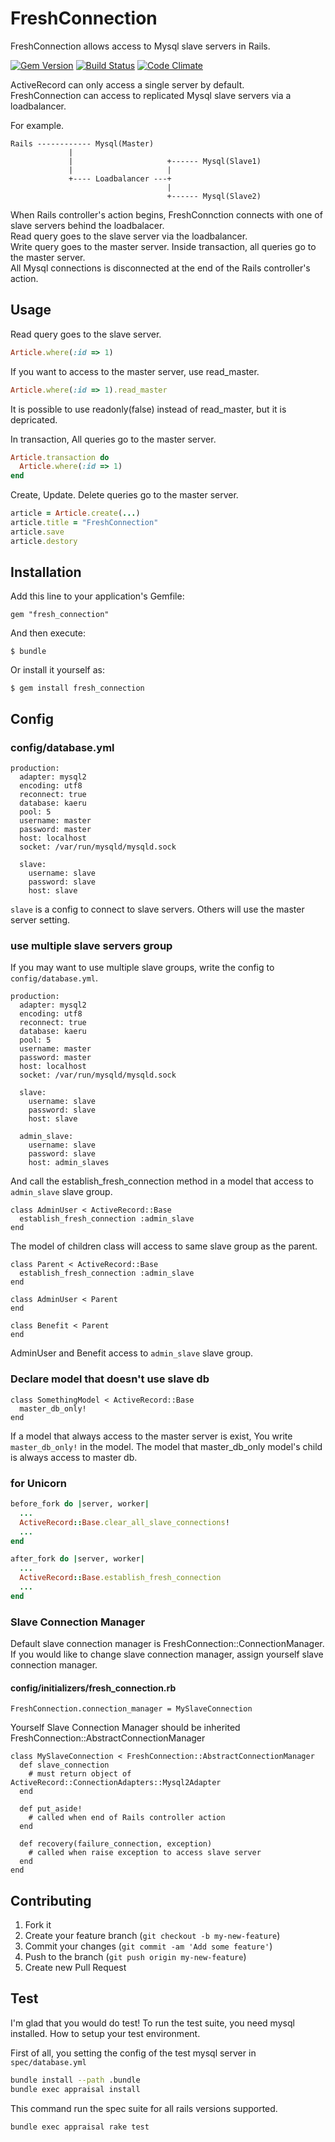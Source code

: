 # FreshConnection

FreshConnection allows access to Mysql slave servers in Rails.

[![Gem Version](https://badge.fury.io/rb/fresh_connection.svg)](http://badge.fury.io/rb/fresh_connection) [![Build Status](https://travis-ci.org/tsukasaoishi/fresh_connection.svg?branch=master)](https://travis-ci.org/tsukasaoishi/fresh_connection) [![Code Climate](https://codeclimate.com/github/tsukasaoishi/fresh_connection/badges/gpa.svg)](https://codeclimate.com/github/tsukasaoishi/fresh_connection)

ActiveRecord can only access a single server by default.  
FreshConnection can access to replicated Mysql slave servers via a loadbalancer.

For example.
```
Rails ------------ Mysql(Master)
             |
             |                     +------ Mysql(Slave1)
             |                     |
             +---- Loadbalancer ---+
                                   |
                                   +------ Mysql(Slave2)
```

When Rails controller's action begins, FreshConnction connects with one of slave servers behind the loadbalacer.  
Read query goes to the slave server via the loadbalancer.  
Write query goes to the master server. Inside transaction, all queries go to the master server.  
All Mysql connections is disconnected at the end of the Rails controller's action.


## Usage

Read query goes to the slave server.

```ruby
Article.where(:id => 1)
```

If you want to access to the master server, use read_master.

```ruby
Article.where(:id => 1).read_master
```
It is possible to use readonly(false) instead of read_master, but it is depricated.

In transaction, All queries go to the master server.

```ruby
Article.transaction do
  Article.where(:id => 1)
end
```

Create, Update. Delete queries go to the master server.

```ruby
article = Article.create(...)
article.title = "FreshConnection"
article.save
article.destory
```


## Installation

Add this line to your application's Gemfile:

    gem "fresh_connection"

And then execute:

    $ bundle

Or install it yourself as:

    $ gem install fresh_connection


## Config
### config/database.yml

    production:
      adapter: mysql2
      encoding: utf8
      reconnect: true
      database: kaeru
      pool: 5
      username: master
      password: master
      host: localhost
      socket: /var/run/mysqld/mysqld.sock

      slave:
        username: slave
        password: slave
        host: slave

```slave``` is a config to connect to slave servers.
Others will use the master server setting.

### use multiple slave servers group
If you may want to use multiple slave groups, write the config to ```config/database.yml```.

    production:
      adapter: mysql2
      encoding: utf8
      reconnect: true
      database: kaeru
      pool: 5
      username: master
      password: master
      host: localhost
      socket: /var/run/mysqld/mysqld.sock

      slave:
        username: slave
        password: slave
        host: slave

      admin_slave:
        username: slave
        password: slave
        host: admin_slaves

And call the establish_fresh_connection method in a model that access to ```admin_slave``` slave group.

    class AdminUser < ActiveRecord::Base
      establish_fresh_connection :admin_slave
    end

The model of children class will access to same slave group as the parent.

    class Parent < ActiveRecord::Base
      establish_fresh_connection :admin_slave
    end

    class AdminUser < Parent
    end

    class Benefit < Parent
    end

AdminUser and Benefit access to ```admin_slave``` slave group.


### Declare model that doesn't use slave db

    class SomethingModel < ActiveRecord::Base
      master_db_only!
    end

If a model that always access to the master server is exist, You write ```master_db_only!```  in the model.
The model that master_db_only model's child is always access to master db.

### for Unicorn

```ruby
before_fork do |server, worker|
  ...
  ActiveRecord::Base.clear_all_slave_connections!
  ...
end

after_fork do |server, worker|
  ...
  ActiveRecord::Base.establish_fresh_connection
  ...
end
```

### Slave Connection Manager
Default slave connection manager is FreshConnection::ConnectionManager.
If you would like to change slave connection manager, assign yourself slave connection manager.

#### config/initializers/fresh_connection.rb

    FreshConnection.connection_manager = MySlaveConnection


Yourself Slave Connection Manager should be inherited FreshConnection::AbstractConnectionManager

    class MySlaveConnection < FreshConnection::AbstractConnectionManager
      def slave_connection
        # must return object of ActiveRecord::ConnectionAdapters::Mysql2Adapter
      end

      def put_aside!
        # called when end of Rails controller action
      end

      def recovery(failure_connection, exception)
        # called when raise exception to access slave server
      end
    end


## Contributing

1. Fork it
2. Create your feature branch (`git checkout -b my-new-feature`)
3. Commit your changes (`git commit -am 'Add some feature'`)
4. Push to the branch (`git push origin my-new-feature`)
5. Create new Pull Request

## Test

I'm glad that you would do test!
To run the test suite, you need mysql installed.
How to setup your test environment.

First of all, you setting the config of the test mysql server in ```spec/database.yml```

```bash
bundle install --path .bundle
bundle exec appraisal install
```

This command run the spec suite for all rails versions supported.

```base
bundle exec appraisal rake test
```

